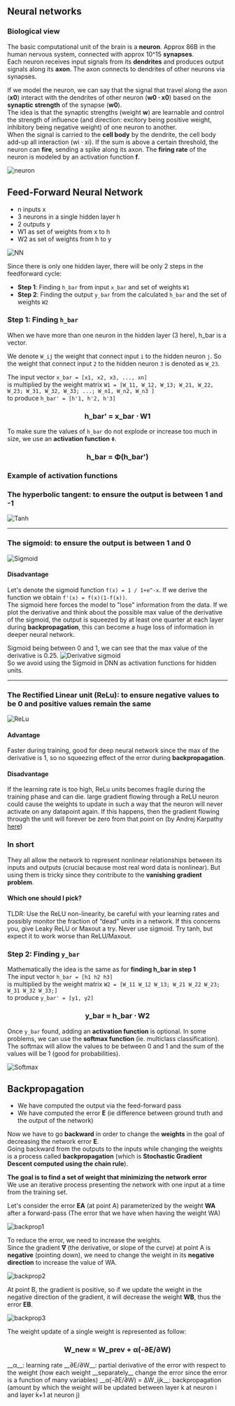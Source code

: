 ## Neural networks

### Biological view
The basic computational unit of the brain is a __neuron__. Approx 86B in the human nervous system, connected with approx 
10^15 __synapses__.  
Each neuron receives input signals from its __dendrites__ and produces output signals along its __axon__. The axon 
connects to dendrites of other neurons via synapses.  

If we model the neuron, we can say that the signal that travel along the axon (__x0__) interact with the dendrites of 
other neuron (__w0 ⋅ x0__) based on the __synaptic strength__ of the synapse (__w0__).  
The idea is that the synaptic strengths (weight __w__) are learnable and control the strength of influence 
(and direction: excitory being positive weight, inhibitory being negative weight) of one neuron to another.  
When the signal is carried to the __cell body__ by the dendrite, the cell body add-up all interaction (wi ⋅ xi). If the 
sum is above a certain threshold, the neuron can __fire__, sending a spike along its axon. The __firing rate__ of the 
neuron is modeled by an activation function __f__.  

![neuron](neuron.png "") 

## Feed-Forward Neural Network

- n inputs x
- 3 neurons in a single hidden layer h
- 2 outputs y
- W1 as set of weights from x to h
- W2 as set of weights from h to y
  
![NN](NN.png "")  

Since there is only one hidden layer, there will be only 2 steps in the feedforward cycle:
- __Step 1__: Finding `h_bar` from input `x_bar` and set of weights `W1`
- __Step 2__: Finding the output `y_bar` from the calculated `h_bar` and the set of weights `W2`
  
### __Step 1__: Finding `h_bar`  
When we have more than one neuron in the hidden layer (3 here), h_bar is a vector.

We denote `W_ij` the weight that connect input `i` to the hidden neuron `j`. So the weight that connect input `2` to the 
hidden neuron `3` is denoted as `W_23`.  
  
The input vector `x_bar = [x1, x2, x3, ..., xn]`  
is multiplied by the weight matrix `W1 = [W_11, W_12, W_13; W_21, W_22, W_23; W_31, W_32, W_33; ...; W_n1, W_n2, W_n3 ]`  
to produce `h_bar' = [h'1, h'2, h'3]`  

<h3><center>h_bar' = x_bar ⋅ W1 </center></h3>  

To make sure the values of `h_bar` do not explode or increase too much in size, we use an __activation function__ `Φ`.  

<h3><center>h_bar = Φ(h_bar') </center></h3>   

### Example of __activation functions__
### The __hyperbolic tangent__: to ensure the output is between 1 and -1  

![Tanh](tanh.png "")   

***  
### The __sigmoid__: to ensure the output is between 1 and 0  

![Sigmoid](sigmoid.png "")   
#### Disadvantage
Let's denote the sigmoid function `f(x) = 1 / 1+e^-x`. If we derive the function we obtain `f'(x) = f(x)(1-f(x))`.  
The sigmoid here forces the model to "lose" information from the data. 
If we plot the derivative and think about the possible max value of the derivative of the sigmoid, the output is 
squeezed by at least one quarter at each layer during __backpropagation__, this can become a huge loss of information in
deeper neural network.   

Sigmoid being between 0 and 1, we can see that the max value of the derivative is 0.25.
![Derivative sigmoid](derivative_sigmoid.png "")  
So we avoid using the Sigmoid in DNN as activation functions for hidden units.  

***  
### The __Rectified Linear unit (ReLu)__: to ensure negative values to be 0 and positive values remain the same  

![ReLu](relu.png "")   
#### Advantage
Faster during training, good for deep neural network since the max of the derivative is 1, so no squeezing effect of the error 
during __backpropagation__.
#### Disadvantage  
If the learning rate is too high, ReLu units becomes fragile during the training phase and can die.
large gradient flowing through a ReLU neuron could cause the weights to update in such a way that the neuron will never 
activate on any datapoint again. If this happens, then the gradient flowing through the unit will forever be zero from 
that point on (by Andrej Karpathy [here](https://cs231n.github.io/neural-networks-1/#nn))
  


### In short
They all allow the network to represent nonlinear relationships between its inputs and outputs (crucial because most 
real word data is nonlinear).
But using them is tricky since they contribute to the __vanishing gradient problem__.  
#### Which one should I pick?
TLDR: Use the ReLU non-linearity, be careful with your learning rates and possibly monitor the fraction of “dead” units 
in a network. If this concerns you, give Leaky ReLU or Maxout a try. Never use sigmoid. Try tanh, but expect it to work 
worse than ReLU/Maxout.  

### __Step 2__: Finding `y_bar`  

Mathematically the idea is the same as for __finding h_bar in step 1__  
The input vector `h_bar = [h1 h2 h3]`  
is multiplied by the weight matrix `W2 = [W_11 W_12 W_13; W_21 W_22 W_23; W_31 W_32 W_33;]`  
to produce `y_bar' = [y1, y2]`  

<h3><center>y_bar = h_bar ⋅ W2 </center></h3> 

Once `y_bar` found, adding an __activation function__ is optional. In some problems, we can use the __softmax function__
(ie. multiclass classification).  
The softmax will allow the values to be between 0 and 1 and the sum of the values will be 1 (good for probabilities).

![Softmax](softmax.png "")   

## Backpropagation  

- We have computed the output via the feed-forward pass
- We have computed the error __E__ (ie difference between ground truth and the output of the network)

Now we have to go __backward__ in order to change the __weights__ in the goal of decreasing the network error __E__.  
Going backward from the outputs to the inputs while changing the weights is a process called __backpropagation__ 
(which is __Stochastic Gradient Descent computed using the chain rule__).  

__The goal is to find a set of weight that minimizing the network error__  
We use an iterative process presenting the network with one input at a time from the training set.  

Let's consider the error __EA__ (at point A) parameterized by the weight __WA__ after a forward-pass (The error that we 
have when having the weight WA)  

![backprop1](backprop1.png "")  

To reduce the error, we need to increase the weights.  
Since the gradient __∇__ (the derivative, or slope of the curve) at point A is __negative__ (pointing down), we need to change 
the weight in its __negative direction__ to increase the value of WA.  

![backprop2](backprop2.png "")  
  
At point B, the gradient is positive, so if we update the weight in the negative direction of the gradient, it will 
decrease the weight __WB__, thus the error __EB__.  

![backprop3](backprop3.png "")  

The weight update of a single weight is represented as follow:  
<h3><center> W_new = W_prev + α(-∂E/∂W) </center></h3> 
__α__: learning rate  
__∂E/∂W__: partial derivative of the error with respect to the weight (how each weight __separately__ change the error 
since the error is a function of many variables)  
__α(-∂E/∂W) = ΔW_ijk__: backpropagation (amount by which the weight will be updated between layer k at neuron i and 
layer k+1 at neuron j)  
  


























